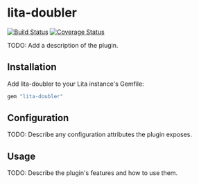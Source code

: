 # lita-doubler

[![Build Status](https://travis-ci.org/helmihidzir/lita-doubler.png?branch=master)](https://travis-ci.org/helmihidzir/lita-doubler)
[![Coverage Status](https://coveralls.io/repos/helmihidzir/lita-doubler/badge.png)](https://coveralls.io/r/helmihidzir/lita-doubler)

TODO: Add a description of the plugin.

## Installation

Add lita-doubler to your Lita instance's Gemfile:

``` ruby
gem "lita-doubler"
```

## Configuration

TODO: Describe any configuration attributes the plugin exposes.

## Usage

TODO: Describe the plugin's features and how to use them.
